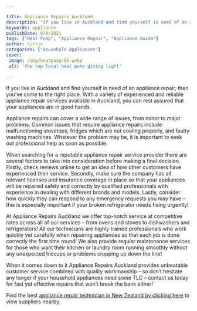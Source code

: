 ```yaml
---

title: Appliance Repairs Auckland
description: "If you live in Auckland and find yourself in need of an appliance repair, then you’ve come to the right place. With a variety of e...check it out to learn"
keywords: appliance
publishDate: 9/8/2021
tags: ["Heat Pump", "Appliance Repair", "Appliance Guide"]
author: Curtis
categories: ["Household Appliances"]
cover: 
 image: /img/heatpump/88.webp
 alt: 'the top local heat pump giving light'

---
```


If you live in Auckland and find yourself in need of an appliance repair, then you’ve come to the right place. With a variety of experienced and reliable appliance repair services available in Auckland, you can rest assured that your appliances are in good hands.

Appliance repairs can cover a wide range of issues, from minor to major problems. Common issues that require appliance repairs include malfunctioning stovetops, fridges which are not cooling properly, and faulty washing machines. Whatever the problem may be, it is important to seek out professional help as soon as possible.

When searching for a reputable appliance repair service provider there are several factors to take into consideration before making a final decision. Firstly, check reviews online to get an idea of how other customers have experienced their service. Secondly, make sure the company has all relevant licenses and insurance coverage in place so that your appliances will be repaired safely and correctly by qualified professionals with experience in dealing with different brands and models. Lastly, consider how quickly they can respond to any emergency requests you may have – this is especially important if your broken refrigerator needs fixing urgently! 

At Appliance Repairs Auckland we offer top-notch service at competitive rates across all of our services – from ovens and stoves to dishwashers and refrigerators! All our technicians are highly trained professionals who work quickly yet carefully when repairing appliances so that each job is done correctly the first time round! We also provide regular maintenance services for those who want their kitchen or laundry room running smoothly without any unexpected hiccups or problems cropping up down the line! 

When it comes down to it Appliance Repairs Auckland provides unbeatable customer service combined with quality workmanship – so don’t hesitate any longer if your household appliances need some TLC – contact us today for fast yet effective repairs that won’t break the bank either!

Find the best <a href="/pages/appliance-repair-technicians/new-zealand/auckland">appliance repair technician in New Zealand by clicking here</a> to view suppliers nearby.
